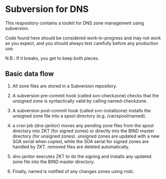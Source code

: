 # Subversion for DNS

This respository contains a toolkit for DNS zone management using subversion.

Code found here should be considered work-in-progress and may not work as you
expect, and you should always test carefully before any production use.

N.B.: If it breaks, you get to keep both pieces.


## Basic data flow

1. All zone files are stored in a Subversion repository.

2. A subversion pre-commit hook (called svn-checkzone) checks that the unsigned
zone is syntactically valid by calling named-checkzone.

3. A subversion post-commit hook (called svn-installzone) installs the unsigned
zone file into a spool directory (e.g. /var/spool/named).

4. a cron job (dns-janitor) moves any pending zone files from the spool
directory into ZKT (for signed zones) or directly into the BIND master
directory (for unsigned zones). unsigned zones are updated with a new SOA
serial when copied, while the SOA serial for signed zones are handled by ZKT.
removed files are deleted automatically.

5. dns-janitor executes ZKT to do the signing and installs any updated zone
file into the BIND master directory.

6. Finally, named is notified of any changes zones using rndc.
